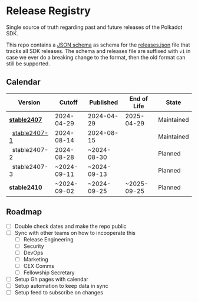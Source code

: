   # Release Registry

  Single source of truth regarding past and future releases of the Polkadot SDK.

  This repo contains a [JSON schema](./releases-v1.schema.json) as schema for the [releases.json](./releases-v1.json) file that tracks all SDK releases. The schema and releases file are suffixed with `v1` in case we ever do a breaking change to the format, then the old format can still be supported.

  ## Calendar

  <!-- TEMPLATE BEGIN -->

| Version | Cutoff | Published | End of Life | State |
|---------|--------|-----------|-------------|-------|
| **[stable2407](https://github.com/paritytech/polkadot-sdk/releases/tag/polkadot-stable2407)** | 2024-04-29 | 2024-04-29 | 2025-04-29 | Maintained |
| &nbsp;&nbsp;[stable2407-1](https://github.com/paritytech/polkadot-sdk/releases/tag/polkadot-stable2407-1) | 2024-08-14 | 2024-08-15 |  | Maintained |
| &nbsp;&nbsp;stable2407-2 | 2024-08-28 | ~2024-08-30 |  | Planned |
| &nbsp;&nbsp;stable2407-3 | ~2024-09-11 | ~2024-09-13 |  | Planned |
| **stable2410** | ~2024-09-02 | ~2024-09-25 | ~2025-09-25 | Planned |


<!-- TEMPLATE END -->

  ## Roadmap

  - [ ] Double check dates and make the repo public
  - [ ] Sync with other teams on how to incooperate this
    - [ ] Release Engineering
    - [ ] Security
    - [ ] DevOps
    - [ ] Marketing
    - [ ] CEX Comms
    - [ ] Fellowship Secretary
  - [ ] Setup Gh pages with calendar
  - [ ] Setup automation to keep data in sync
  - [ ] Setup feed to subscribe on changes
